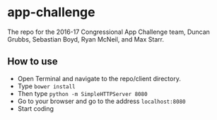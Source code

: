 # app-challenge
The repo for the 2016-17 Congressional App Challenge team, Duncan Grubbs, Sebastian Boyd, Ryan McNeil, and Max Starr.

## How to use
- Open Terminal and navigate to the repo/client directory.
- Type `bower install`
- Then type `python -m SimpleHTTPServer 8080`
- Go to your browser and go to the address `localhost:8080`
- Start coding
